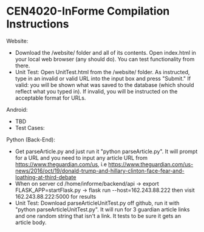 # CEN4020-InForme Compilation Instructions
Website:
* Download the /website/ folder and all of its contents. Open index.html in your local web browser (any should do). You can test functionality from there.
* Unit Test: Open UnitTest.html from the /website/ folder. As instructed, type in an invalid or valid URL into the input box and press "Submit." If valid: you will be shown what was saved to the database (which should reflect what you typed in). If invalid, you will be instructed on the acceptable format for URLs.

Android:
* TBD
* Test Cases:

Python (Back-End):
* Get parseArticle.py and just run it "python parseArticle.py". It will prompt for a URL and you need to input any article URL
  from https://www.theguardian.com/us, i.e https://www.theguardian.com/us-news/2016/oct/19/donald-trump-and-hillary-clinton-face-fear-and-loathing-at-third-debate
* When on server cd /home/informe/backend/api -> export FLASK_APP=startFlask.py -> flask run --host=162.243.88.222 then visit 162.243.88.222:5000 for results
* Unit Test: Download parseArticleUnitTest.py off github, run it with "python parseArticleUnitTest.py". It will run for 3 guardian article links and one random string that isn't a link. It tests to be sure it gets an article body.

